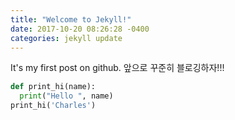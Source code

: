 ```yaml
---
title: "Welcome to Jekyll!"
date: 2017-10-20 08:26:28 -0400
categories: jekyll update
---
```


It's my first post on github.
앞으로 꾸준히 블로깅하자!!!


```python
def print_hi(name):
  print("Hello ", name)
print_hi('Charles')
```

